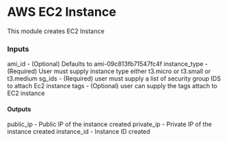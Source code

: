 # AWS EC2 Instance 

This module creates EC2 Instance 

### Inputs

ami_id - (Optional) Defaults to ami-09c813fb71547fc4f
instance_type - (Required) User must supply instance type either t3.micro or t3.small or t3.medium
sg_ids - (Required) user must supply a list of security group IDS to attach Ec2 instance
tags - (Optional) user can supply the tags attach to EC2 instance

#### Outputs

public_ip - Public IP of the instance created
private_ip - Private IP of the instance created
instance_id - Instance ID created